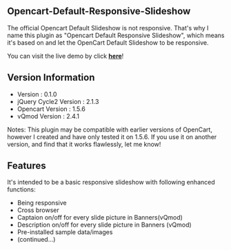 <h2>Opencart-Default-Responsive-Slideshow</h2>


The official Opencart Default Slideshow is not responsive. That's why I name this plugin as "Opencart Default Responsive Slideshow", which means it's based on and let the OpenCart Default Slideshow to be responsive.

You can visit the live demo by click <a target="_blank" href="http://demo.ebizdesigner.com/oc14/" style="text-style: bold"><strong>here</strong></a>!

<h2>Version Information</h2>
<ul>
<li>Version : 0.1.0</li>
<li>jQuery Cycle2 Version : 2.1.3</li>
<li>Opencart Version : 1.5.6</li>
<li>vQmod Version : 2.4.1</li>
</ul>

Notes: This plugin may be compatible with earlier versions of OpenCart, however I created and have only tested it on 1.5.6. If you use it on another version, and find that it works flawlessly, let me know!

<h2>Features</h2>
It's intended to be a basic responsive slideshow with following enhanced functions:
<ul>
<li>Being responsive</li>
<li>Cross browser</li>
<li>Captaion on/off for every slide picture in Banners(vQmod)</li>
<li>Description on/off for every slide picture in Banners (vQmod)</li>
<li>Pre-installed sample data/images</li>
<li>(continued...)</li>
</ul>

